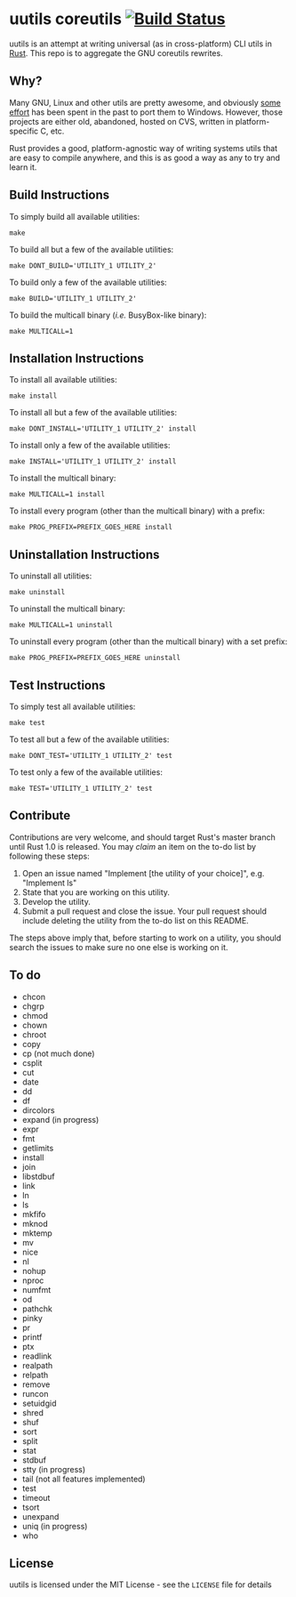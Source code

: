 uutils coreutils [![Build Status](https://api.travis-ci.org/uutils/coreutils.svg?branch=master)](https://travis-ci.org/uutils/coreutils)
================

uutils is an attempt at writing universal (as in cross-platform) CLI
utils in [Rust](http://rust-lang.org). This repo is to aggregate the GNU
coreutils rewrites.

Why?
----

Many GNU, Linux and other utils are pretty awesome, and obviously
[some](http://gnuwin32.sourceforge.net) [effort](http://unxutils.sourceforge.net)
has been spent in the past to port them to Windows. However, those projects
are either old, abandoned, hosted on CVS, written in platform-specific C, etc.

Rust provides a good, platform-agnostic way of writing systems utils that are easy
to compile anywhere, and this is as good a way as any to try and learn it.

Build Instructions
------------------

To simply build all available utilities:
```
make
```

To build all but a few of the available utilities:
```
make DONT_BUILD='UTILITY_1 UTILITY_2'
```

To build only a few of the available utilities:
```
make BUILD='UTILITY_1 UTILITY_2'
```

To build the multicall binary (_i.e._ BusyBox-like binary):
```
make MULTICALL=1
```

Installation Instructions
-------------------------

To install all available utilities:
```
make install
```

To install all but a few of the available utilities:
```
make DONT_INSTALL='UTILITY_1 UTILITY_2' install
```

To install only a few of the available utilities:
```
make INSTALL='UTILITY_1 UTILITY_2' install
```

To install the multicall binary:
```
make MULTICALL=1 install
```

To install every program (other than the multicall binary) with a prefix:
```
make PROG_PREFIX=PREFIX_GOES_HERE install
```

Uninstallation Instructions
---------------------------

To uninstall all utilities:
```
make uninstall
```

To uninstall the multicall binary:
```
make MULTICALL=1 uninstall
```

To uninstall every program (other than the multicall binary) with a set prefix:
```
make PROG_PREFIX=PREFIX_GOES_HERE uninstall
```

Test Instructions
-----------------

To simply test all available utilities:
```
make test
```

To test all but a few of the available utilities:
```
make DONT_TEST='UTILITY_1 UTILITY_2' test
```

To test only a few of the available utilities:
```
make TEST='UTILITY_1 UTILITY_2' test
```

Contribute
----------

Contributions are very welcome, and should target Rust's master branch until
Rust 1.0 is released. You may *claim* an item on the to-do list by following
these steps:

1. Open an issue named "Implement [the utility of your choice]", e.g. "Implement ls"
2. State that you are working on this utility.
3. Develop the utility.
4. Submit a pull request and close the issue.  Your pull request should include deleting the utility from the to-do list on this README.

The steps above imply that, before starting to work on a utility, you should search the issues to make sure no one else is working on it.

To do
-----

- chcon
- chgrp
- chmod
- chown
- chroot
- copy
- cp (not much done)
- csplit
- cut
- date
- dd
- df
- dircolors
- expand (in progress)
- expr
- fmt
- getlimits
- install
- join
- libstdbuf
- link
- ln
- ls
- mkfifo
- mknod
- mktemp
- mv
- nice
- nl
- nohup
- nproc
- numfmt
- od
- pathchk
- pinky
- pr
- printf
- ptx
- readlink
- realpath
- relpath
- remove
- runcon
- setuidgid
- shred
- shuf
- sort
- split
- stat
- stdbuf
- stty (in progress)
- tail (not all features implemented)
- test
- timeout
- tsort
- unexpand
- uniq (in progress)
- who

License
-------

uutils is licensed under the MIT License - see the `LICENSE` file for details
